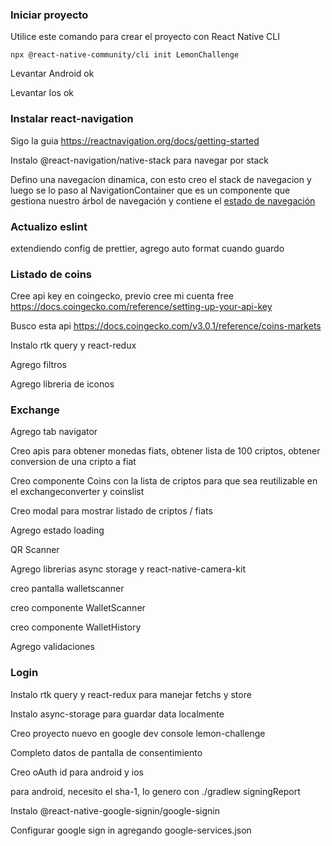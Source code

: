 ### Iniciar proyecto

Utilice este comando para crear el proyecto con React Native CLI

`npx @react-native-community/cli init LemonChallenge`

Levantar Android ok

Levantar Ios ok

### Instalar react-navigation

Sigo la guia https://reactnavigation.org/docs/getting-started

Instalo @react-navigation/native-stack para navegar por stack

Defino una navegacion dinamica, con esto creo el stack de navegacion y luego se lo paso al NavigationContainer que es un componente que gestiona nuestro árbol de navegación y contiene el [estado de navegación](https://reactnavigation.org/docs/navigation-state)

### Actualizo eslint

extendiendo config de prettier, agrego auto format cuando guardo

### Listado de coins

Cree api key en coingecko, previo cree mi cuenta free https://docs.coingecko.com/reference/setting-up-your-api-key

Busco esta api https://docs.coingecko.com/v3.0.1/reference/coins-markets

Instalo rtk query y react-redux

Agrego filtros

Agrego libreria de iconos

### Exchange

Agrego tab navigator

Creo apis para obtener monedas fiats, obtener lista de 100 criptos, obtener conversion de una cripto a fiat

Creo componente Coins con la lista de criptos para que sea reutilizable en el exchangeconverter y coinslist

Creo modal para mostrar listado de criptos / fiats

Agrego estado loading

QR Scanner

Agrego librerias async storage y react-native-camera-kit

creo pantalla walletscanner

creo componente WalletScanner

creo componente WalletHistory

Agrego validaciones

### Login

Instalo rtk query y react-redux para manejar fetchs y store

Instalo async-storage para guardar data localmente

Creo proyecto nuevo en google dev console lemon-challenge

Completo datos de pantalla de consentimiento

Creo oAuth id para android y ios

para android, necesito el sha-1, lo genero con ./gradlew signingReport

Instalo @react-native-google-signin/google-signin

Configurar google sign in agregando google-services.json
